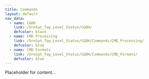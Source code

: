 ```yaml
---
title: Commands
layout: default
nav_data:
  - name: C&DH
    link: /OreSat_Top_Level_Status/C&DH/
    defcolor: black
  - name: CMD Processing
    link: /OreSat_Top_Level_Status/C&DH/Commands/CMD_Processing/
    defcolor: blue
  - name: CMD Formats
    link: /OreSat_Top_Level_Status/C&DH/Commands/CMD_Formats/
    defcolor: blue
---
```



Placeholder for content...
